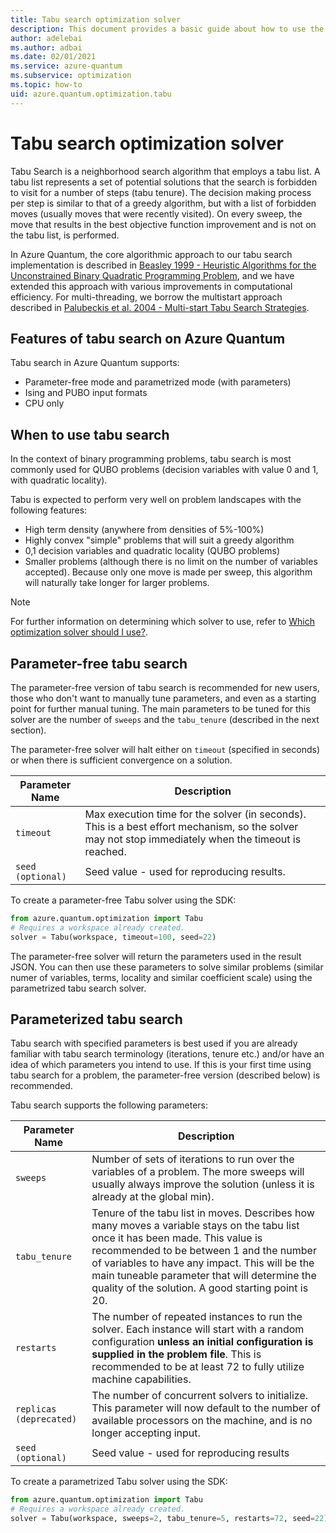 ```yaml
---
title: Tabu search optimization solver
description: This document provides a basic guide about how to use the Tabu  search optimization solver in Azure Quantum.
author: adelebai
ms.author: adbai
ms.date: 02/01/2021
ms.service: azure-quantum
ms.subservice: optimization
ms.topic: how-to
uid: azure.quantum.optimization.tabu
---
```


# Tabu search optimization solver

Tabu Search is a neighborhood search algorithm that employs a tabu list. A tabu list represents a set of potential solutions that the search is forbidden to visit for a number of steps (tabu tenure). The decision making process per step is similar to that of a greedy algorithm, but with a list of forbidden moves (usually moves that were recently visited). On every sweep, the move that results in the best objective function improvement and is not on the tabu list, is performed.

In Azure Quantum, the core algorithmic approach to our tabu search implementation is described in [Beasley 1999 - Heuristic Algorithms for the Unconstrained Binary Quadratic Programming Problem](https://www.researchgate.net/publication/2661228_Heuristic_Algorithms_for_the_Unconstrained_Binary_Quadratic_Programming_Problem), and we have extended this approach with various improvements in computational efficiency. For multi-threading, we borrow the multistart approach described in [Palubeckis et al. 2004 - Multi-start Tabu Search Strategies](https://link.springer.com/article/10.1023/B:ANOR.0000039522.58036.68).

## Features of tabu search on Azure Quantum

Tabu search in Azure Quantum supports:

- Parameter-free mode and parametrized mode (with parameters)
- Ising and PUBO input formats
- CPU only

## When to use tabu search

In the context of binary programming problems, tabu search is most commonly used for QUBO problems (decision variables with value 0 and 1, with quadratic locality).

Tabu is expected to perform very well on problem landscapes with the following features:

- High term density (anywhere from densities of 5%-100%)
- Highly convex "simple" problems that will suit a greedy algorithm
- 0,1 decision variables and quadratic locality (QUBO problems)
- Smaller problems (although there is no limit on the number of variables accepted). Because only one move is made per sweep, this algorithm will naturally take longer for larger problems.

> [!NOTE]
> For further information on determining which solver to use, refer to [Which optimization solver should I use?](xref:microsoft.quantum.optimization.choose-solver).

## Parameter-free tabu search

The parameter-free version of tabu search is recommended for new users, those who don't want to manually tune parameters, and even as a starting point for further manual tuning. The main parameters to be tuned for this solver are the number of `sweeps` and the `tabu_tenure` (described in the next section).

The parameter-free solver will halt either on `timeout` (specified in seconds) or when there is sufficient convergence on a solution.

| Parameter Name | Description |
|----------------|-------------|
| `timeout` | Max execution time for the solver (in seconds). This is a best effort mechanism, so the solver may not stop immediately when the timeout is reached.|
| `seed (optional)` | Seed value - used for reproducing results. |

To create a parameter-free Tabu solver using the SDK:

```python
from azure.quantum.optimization import Tabu
# Requires a workspace already created.
solver = Tabu(workspace, timeout=100, seed=22)
```

The parameter-free solver will return the parameters used in the result JSON. You can then use these parameters to solve similar problems (similar numer of variables, terms, locality and similar coefficient scale) using the parametrized tabu search solver.

## Parameterized tabu search

Tabu search with specified parameters is best used if you are already familiar with tabu search terminology (iterations, tenure etc.) and/or have an idea of which parameters you intend to use. If this is your first time using tabu search for a problem, the parameter-free version (described below) is recommended.

Tabu search supports the following parameters:

| Parameter Name | Description |
|----------------|-------------|
| `sweeps`       | Number of sets of iterations to run over the variables of a problem. The more sweeps will usually always improve the solution (unless it is already at the global min).|
| `tabu_tenure`  | Tenure of the tabu list in moves. Describes how many moves a variable stays on the tabu list once it has been made. This value is recommended to be between 1 and the number of variables to have any impact. This will be the main tuneable parameter that will determine the quality of the solution. A good starting point is 20. |
| `restarts`  | The number of repeated instances to run the solver. Each instance will start with a random configuration **unless an initial configuration is supplied in the problem file**. This is recommended to be at least 72 to fully utilize machine capabilities. |
| `replicas (deprecated)`  | The number of concurrent solvers to initialize. This parameter will now default to the number of available processors on the machine, and is no longer accepting input. |
| `seed (optional)` | Seed value - used for reproducing results |

To create a parametrized Tabu solver using the SDK:

```python
from azure.quantum.optimization import Tabu
# Requires a workspace already created.
solver = Tabu(workspace, sweeps=2, tabu_tenure=5, restarts=72, seed=22)
```
